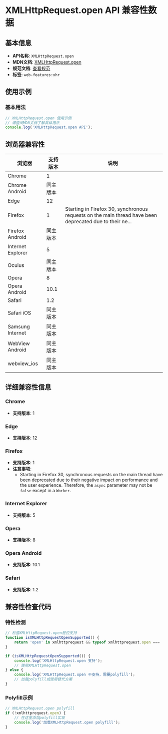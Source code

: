 # XMLHttpRequest.open API 兼容性数据

## 基本信息

- **API名称**: `XMLHttpRequest.open`
- **MDN文档**: [XMLHttpRequest.open](https://developer.mozilla.org/docs/Web/API/XMLHttpRequest/open)
- **规范文档**: [查看规范](https://xhr.spec.whatwg.org/#the-open()-method)
- **标签**: `web-features:xhr`

## 使用示例

### 基本用法

```javascript
// XMLHttpRequest.open 使用示例
// 请查阅MDN文档了解具体用法
console.log('XMLHttpRequest.open API');
```

## 浏览器兼容性

| 浏览器 | 支持版本 | 说明 |
|--------|----------|------|
| Chrome | 1 |  |
| Chrome Android | 同主版本 |  |
| Edge | 12 |  |
| Firefox | 1 | Starting in Firefox 30, synchronous requests on the main thread have been deprecated due to their ne... |
| Firefox Android | 同主版本 |  |
| Internet Explorer | 5 |  |
| Oculus | 同主版本 |  |
| Opera | 8 |  |
| Opera Android | 10.1 |  |
| Safari | 1.2 |  |
| Safari iOS | 同主版本 |  |
| Samsung Internet | 同主版本 |  |
| WebView Android | 同主版本 |  |
| webview_ios | 同主版本 |  |

## 详细兼容性信息

### Chrome

- **支持版本**: 1

### Edge

- **支持版本**: 12

### Firefox

- **支持版本**: 1
- **注意事项**:
  - Starting in Firefox 30, synchronous requests on the main thread have been deprecated due to their negative impact on performance and the user experience. Therefore, the `async` parameter may not be `false` except in a `Worker`.

### Internet Explorer

- **支持版本**: 5

### Opera

- **支持版本**: 8

### Opera Android

- **支持版本**: 10.1

### Safari

- **支持版本**: 1.2

## 兼容性检查代码

### 特性检测

```javascript
// 检查XMLHttpRequest.open是否支持
function isXMLHttpRequestOpenSupported() {
    return 'open' in xmlhttprequest && typeof xmlhttprequest.open === 'function';
}

if (isXMLHttpRequestOpenSupported()) {
    console.log('XMLHttpRequest.open 支持');
    // 使用XMLHttpRequest.open
} else {
    console.log('XMLHttpRequest.open 不支持，需要polyfill');
    // 加载polyfill或使用替代方案
}
```

### Polyfill示例

```javascript
// XMLHttpRequest.open polyfill
if (!xmlhttprequest.open) {
    // 在这里添加polyfill实现
    console.log('加载XMLHttpRequest.open polyfill');
}
```


